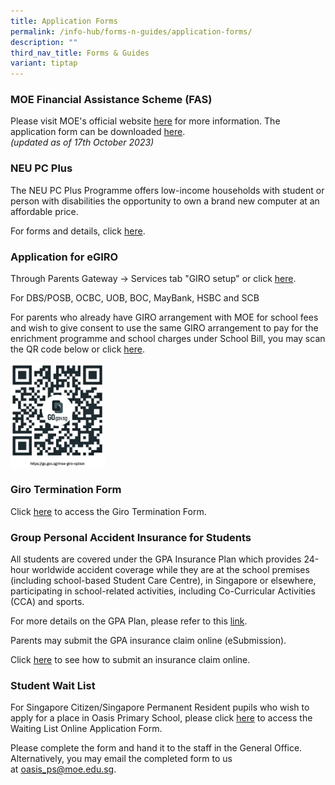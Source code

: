 ```yaml
---
title: Application Forms
permalink: /info-hub/forms-n-guides/application-forms/
description: ""
third_nav_title: Forms & Guides
variant: tiptap
---
```

<h3>MOE Financial Assistance Scheme (FAS)</h3>
<p>Please visit MOE's official website <a href="https://www.moe.gov.sg/financial-matters/financial-assistance" rel="noopener noreferrer nofollow" target="_blank">here</a> for
more information. The application form can be downloaded <a href="/files/2024%20moe%20fas%20application%20form.pdf" rel="noopener noreferrer nofollow" target="_blank">here</a>.
<br><em>(updated as of 17th October 2023)</em>
</p>
<h3>NEU PC Plus</h3>
<p>The NEU PC Plus Programme offers low-income households with student or
person with disabilities the opportunity to own a brand new computer at
an affordable price.</p>
<p>For forms and details, click <a href="https://www.digitalaccess.gov.sg" rel="noopener noreferrer nofollow" target="_blank">here</a>.</p>
<h3>Application for eGIRO</h3>
<p>Through Parents Gateway -&gt; Services tab "GIRO setup" or click <a href="https://www.moe.gov.sg/financial-matters/fees/egiro" rel="noopener noreferrer nofollow" target="_blank">here</a>.</p>
<p>For DBS/POSB, OCBC, UOB, BOC, MayBank, HSBC and SCB</p>
<p>For parents who already have GIRO arrangement with MOE for school fees
and wish to give consent to use the same GIRO arrangement to pay for the
enrichment programme and school charges under School Bill, you may scan
the QR code below or click <a href="https://go.gov.sg/moe-giro-option" rel="noopener noreferrer nofollow" target="_blank">here</a>.</p>
<div class="isomer-image-wrapper">
<img style="width:30%" height="auto" width="100%" src="/images/moe_giro_option.jpg">
</div>
<h3>Giro Termination Form</h3>
<p>Click&nbsp;<a href="/files/4%20GIRO_Termination_Form.pdf" rel="noopener noreferrer nofollow" target="_blank">here</a>&nbsp;to
access the Giro Termination Form.</p>
<h3>Group Personal Accident Insurance for Students</h3>
<p>All students are covered under the GPA Insurance Plan which provides 24-hour
worldwide accident coverage while they are at the school premises (including
school-based Student Care Centre), in Singapore or elsewhere, participating
in school-related activities, including Co-Curricular Activities (CCA)
and sports.</p>
<p>For more details on the GPA Plan, please refer to this <a href="/files/120_Product_Fact_Sheet__Year_2024_May__Revised.pdf" rel="noopener noreferrer nofollow" target="_blank">link</a>.</p>
<p>Parents may submit the GPA insurance claim online (eSubmission).</p>
<p>Click&nbsp;<a href="https://www.income.com.sg/claims/group-insurance/group-personal-accident-for-students-claim" rel="noopener noreferrer nofollow" target="_blank">here</a>&nbsp;to
see how to submit an insurance claim online.</p>
<h3>Student Wait List</h3>
<p>For Singapore Citizen/Singapore Permanent Resident pupils who wish to
apply for a place in Oasis Primary School, please click <a href="/files/Student_Wait_List_Form.pdf" rel="noopener noreferrer nofollow" target="_blank">here</a> to
access the Waiting List Online Application Form.</p>
<p>Please complete the form and hand it to the staff in the General Office.
Alternatively, you may email the completed form to us at&nbsp;<a href="mailto:oasis_ps@moe.edu.sg" rel="noopener noreferrer nofollow" target="_blank">oasis_ps@moe.edu.sg</a>.</p>